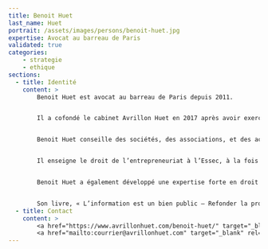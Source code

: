 ```yaml
---
title: Benoit Huet
last_name: Huet
portrait: /assets/images/persons/benoit-huet.jpg
expertise: Avocat au barreau de Paris
validated: true
categories:
    - strategie
    - ethique
sections:
  - title: Identité
    content: >
        Benoit Huet est avocat au barreau de Paris depuis 2011.


        Il a cofondé le cabinet Avrillon Huet en 2017 après avoir exercé pendant six ans au sein du cabinet de Jean-Pierre Mignard, d’abord comme collaborateur puis comme associé.


        Benoit Huet conseille des sociétés, des associations, et des acteurs publics, sur des questions ayant trait au droit civil, au droit commercial et au droit des sociétés. Il intervient sur ces mêmes sujets en matière de contentieux.


        Il enseigne le droit de l’entrepreneuriat à l’Essec, à la fois sur le campus de Paris, et sur celui de Singapour.


        Benoit Huet a également développé une expertise forte en droit de la presse et représente des médias, des journalistes, et des personnes mises en cause par des supports d’information devant les tribunaux. Il est membre du Comité Juridique de Reporters Sans Frontières et publie régulièrement des articles sur les questions de gouvernance des médias et de liberté d’expression.


        Son livre, « L’information est un bien public – Refonder la propriété des médias » (co-écrit avec Julia Cagé) est paru aux éditions du Seuil en février 2021.
  - title: Contact
    content: >
        <a href="https://www.avrillonhuet.com/benoit-huet/" target="_blank" rel="noreferrer">Site</a> –
        <a href="mailto:courrier@avrillonhuet.com" target="_blank" rel="noreferrer">Mail</a>
---
```

